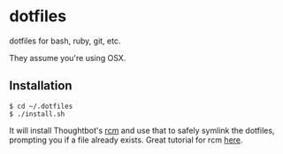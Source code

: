 # dotfiles

dotfiles for bash, ruby, git, etc.

They assume you're using OSX.

## Installation

    $ cd ~/.dotfiles
    $ ./install.sh

It will install Thoughtbot's [rcm](https://github.com/thoughtbot/rcm) and use that to safely symlink the dotfiles, prompting you
if a file already exists. Great tutorial for rcm [here](https://thoughtbot.com/upcase/videos/manage-and-share-your-dotfiles-with-rcm).
